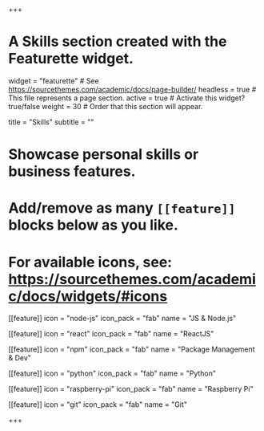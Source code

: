 +++
# A Skills section created with the Featurette widget.
widget = "featurette"  # See https://sourcethemes.com/academic/docs/page-builder/
headless = true  # This file represents a page section.
active = true  # Activate this widget? true/false
weight = 30  # Order that this section will appear.

title = "Skills"
subtitle = ""

# Showcase personal skills or business features.
# 
# Add/remove as many `[[feature]]` blocks below as you like.
# 
# For available icons, see: https://sourcethemes.com/academic/docs/widgets/#icons

[[feature]]
  icon = "node-js"
  icon_pack = "fab"
  name = "JS & Node.js"
  
[[feature]]
  icon = "react"
  icon_pack = "fab"
  name = "ReactJS"
  
[[feature]]
  icon = "npm"
  icon_pack = "fab"
  name = "Package Management & Dev"

[[feature]]
  icon = "python"
  icon_pack = "fab"
  name = "Python"

[[feature]]
  icon = "raspberry-pi"
  icon_pack = "fab"
  name = "Raspberry Pi"

[[feature]]
  icon = "git"
  icon_pack = "fab"
  name = "Git"

+++
